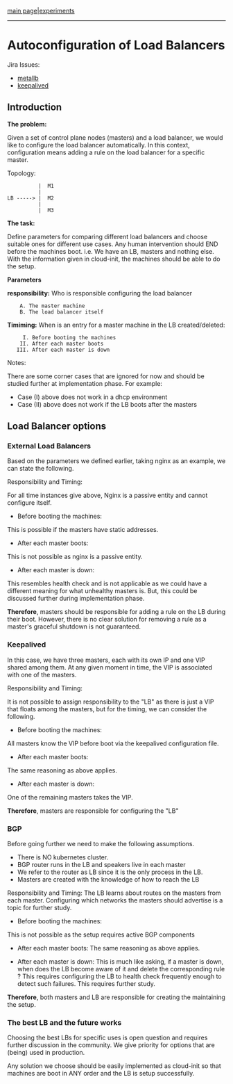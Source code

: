[main page](README.md)|[experiments](experiments/AIR-140_.md)

---

# Autoconfiguration of Load Balancers

Jira Issues: 
- [metallb](https://airship.atlassian.net/browse/AIR-5)
- [keepalived](https://airship.atlassian.net/browse/AIR-140)

## Introduction

**The problem:**

Given a set of control plane nodes (masters) and a load balancer, we would like to configure the load balancer automatically. In this context, configuration means adding a rule on the load balancer for a specific master.

Topology:

```
          |  M1
          | 
LB -----> |  M2
          |
          |  M3
```

**The task:**

Define parameters for comparing different load balancers and choose suitable ones for different use cases. Any human intervention should END before the machines boot. i.e. We have an LB, masters and nothing else. With the information given in cloud-init, the machines should be able to do the setup.

**Parameters**

 **responsibility:** Who is responsible configuring the load balancer

        A. The master machine
        B. The load balancer itself

**Timiming:** When is an entry for a master machine in the LB created/deleted:

         I. Before booting the machines
        II. After each master boots
       III. After each master is down

Notes:

There are some corner cases that are ignored for now and should be studied further at implementation phase. For example:

- Case (I) above does not work in a dhcp environment
- Case (II) above does not work if the LB boots after the masters

## Load Balancer options

### External Load Balancers
Based on the parameters we defined earlier, taking nginx as an example, we can state the following.

Responsibility and Timing:

For all time instances give above, Nginx is a passive entity and cannot configure itself.

- Before booting the machines:

This is possible if the masters have static addresses.

- After each master boots:

This is not possible as nginx is a passive entity.

- After each master is down:

This resembles health check and is not applicable as we could have a different meaning for what unhealthy masters is. But, this could be discussed further during implementation phase.

**Therefore**, masters should be responsible for adding a rule on the LB during their boot. However, there is no clear solution for removing a rule as a master's graceful shutdown is not guaranteed.

### Keepalived

In this case, we have three masters, each with its own IP and one VIP shared among them. At any given moment in time, the VIP is associated with one of the masters.

Responsibility and Timing:

It is not possible to assign responsibility to the "LB" as there is just a VIP that floats among the masters, but for the timing, we can consider the following. 

- Before booting the machines:

All masters know the VIP before boot via the keepalived configuration file.

- After each master boots:

The same reasoning as above applies.

- After each master is down:

One of the remaining masters takes the VIP.

**Therefore**, masters are responsible for configuring the "LB"

### BGP

Before going further we need to make the following assumptions.

- There is NO kubernetes cluster.
- BGP router runs in the LB and speakers live in each master
- We refer to the router as LB since it is the only process in the LB.
- Masters are created with the knowledge of how to reach the LB 

Responsibility and Timing:
The LB learns about routes on the masters from each master. Configuring which networks the masters should advertise is a topic for further study.

- Before booting the machines:

This is not possible as the setup requires active BGP components

- After each master boots: 
The same reasoning as above applies.

- After each master is down: 
This is much like asking, if a master is down, when does the LB become aware of it and delete the corresponding rule ? This requires configuring the LB to health check frequently enough to detect such failures. This requires further study.

**Therefore**, both masters and LB are responsible for creating the maintaining the setup.

### The best LB and the future works

Choosing the best LBs for specific uses is open question and requires further discussion in the community. We give priority for options that are (being) used in production.

Any solution we choose should be easily implemented as cloud-init so that machines are boot in ANY order and the LB is setup successfully.
